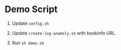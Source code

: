 # Demo Script

1. Update `config.sh`

2. Update `create-log-anamoly.sh` with bookinfo URL.

3. Run `sh demo.sh`

